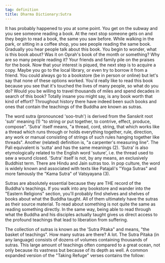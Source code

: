 ```yaml
---
tag: definition
title: Dharma Dictionary:Sutra
---
```



It has probably happened to you at some point. You get on the subway and you see someone reading a book. At the next stop someone gets on and they begin to read a book, the same you saw before. While walking in the park, or sitting in a coffee shop, you see people reading the same book. Gradually you hear people talk about this book. You begin to wonder, what is this book about? Was it on Oprah's book of the month or something? Why are so many people reading it? Your friends and family pile on the praises for the book.  Now that your interest is piqued, the next step is to acquire a copy. Maybe you go to the local library, or even try to borrow it from a friend. You could always go to a bookstore (be in person or online) but let's say that none of these options worked. You'd really like to read this book because you see that it's touched the lives of many people, so what do you do? Would you be willing to travel thousands of miles and spend decades in search of this book? Totally insane you might say, is any book worth that kind of effort? Throughout history there have indeed been such books and ones that contain the teachings of the Buddha are known as sutras. 

The word sutra (pronounced 'soo-truh') is derived from the Sanskrit root 'sutr' meaning (1) "to string or put together, to contrive, effect, produce, compose". 'Sutra' itself means, "a thread, cord, string, that which works like a thread which runs through or holds everything together, rule, direction, any work or manual consisting of strings of such rules hanging together like threads". Another (related) definition is, "a carpenter's measuring line". The Pali equivalent is 'sutta' and has the same meanings (2). 'Sutra' is also etymologically related to the English word 'suture', i.e. the thread used to sew a wound closed. 'Sutra' itself is not, by any means, an exclusively Buddhist term. There are Hindu and Jain sutras too. In pop culture, the word is widely known and associated with texts like Patajali's "Yoga Sutras" and more famously the "Kama Sutra" of Vatsyayana (3). 

Sutras are absolutely essential because they are THE record of the Buddha's teachings. If you walk into any bookstore and wander into the "Eastern Religions" section, you'll probably find shelves and shelves of books about what the Buddha taught. All of them ultimately have the sutras as their source material. To read about something is not quite the same as reading something directly. In the same way, being able to read through what the Buddha and his disciples actually taught gives us direct access to the profound teachings that lead to liberation from suffering. 

The collection of sutras is known as the 'Sutra Pitaka" and means, "the basket of teachings". How many sutras are there? A lot. The Sutra Pitaka (in any language) consists of dozens of volumes containing thousands of sutras. This large amount of teachings often compared to a great ocean, not only because its vastness but because of its depth as well. A common expanded version of the   "Taking Refuge" verses contains the follow: 
